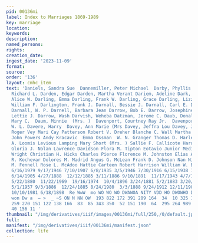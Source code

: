 ```yaml
---
pid: 00136mi
label: Index to Marriages 1869-1989
key: marriage
location: 
keywords: 
description: 
named_persons: 
rights: 
creation_date: 
ingest_date: '2023-11-09'
format: 
source: 
order: '136'
layout: cmhc_item
text: 'Daniels, Sandra Sue  Dannemiller, Peter Michael  Darby, Phyllis C. D''Arcy,
  Richard L. Darden, Edgar Darden, Martha Verant Dariem, Adeline Dark, Norwood Darling,
  Alice W. Darling, Emma Darling, Frank W. Darling, Grace Darling, Lizzie Darling,
  William F. Darlington, Frank J. Darnall, Bessie J. Darnall, Carl E. Darnall, Opal
  Darnall, W. P. Darnell, Barbara Jean Darrow, Bob E. Darrow, Josephine A. Darrow,
  Lettie J. Darrow, Wash Darvish, Weheba Datzman, Jerome C. Daub, Donald W. Daum,
  Mary C.  Daum, Minnie  (Mrs. )  Davenport, Courtney Ray Jr.  Davenport, Emma Davenport,
  W. L. Davere, Harry  Davey, Ann Marie (Mrs Davey, Jeffra Lou Davey, Jennie  -)  Stephen
  Roger Vey Mari Cay Patterson Robert V. Dreher Blanche C. Wall Martha Verant Carroll]
  John Powers Andy Kracavic  Emma Ossman  W. N. Granger Thomas D. Harle Susan J. Harker  W.
  A. Loomis Levious Lamping Mary Short (Mrs. ) Sallie F. Callicote Harold L. Williams
  Gloria J. Nolan Lawrence Davidson Flora M. Tipton Eotavio Junior Medina Ruth LaDawn
  Wright Christian H. Hicks Charles Pierce Florence M. Johnston Elias Arraz  Helen
  R. Kochevar Dolores M. Madrid Angus G. McLean Frank D. Johnson Nan Nissiat Berry  John
  M. Fennell Rose L. McAdoo Hattie Carteen Robert Harrison William W. Brown John Harry  126  10/30/1970
  6/16/1979 9/17/1946 7/10/1907 6/8/1935 3/5/1946 7/30/1916 6/15/1938 1/27/1896 1/1/1883
  6/14/1905 4/27/1888  12/12/1885 3/11/1886 9/10/1891  11/17/1943 4/7/1944 3/9/1946
  5/22/1880  11/22/1969  19/16/1974  10/4/1896 3/24/1881 5/2/1883 3/20/1902 6/30/1941
  5/1/1957 9/3/1886  12/24/1885 8/24/1980  3/3/1888 9/24/1912 12/11/1900 1/17/1899
  10/10/1981 6/18/1898  Re WwW  mo WO WO WO DWAWOA NITY VDD HO DWOWHO DON  ee f Ww  DWDwuo
  won Dw a  — >  _ ~S ON N NN OW  193 822 172 391 289 164  34  10 325 140 306 377
  259 270 151 122 138 166  83  85 343 350  52 151 190  64  295 264 989  369 523 131
  40 156 11 '
thumbnail: "/img/derivatives/iiif/images/00136mi/full/250,/0/default.jpg"
full: 
manifest: "/img/derivatives/iiif/00136mi/manifest.json"
collection: life
---
```

